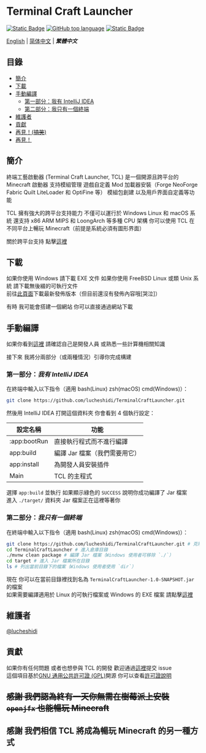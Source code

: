 # Terminal Craft Launcher

[![Static Badge](https://img.shields.io/badge/License-GPL%20v3-green)](https://www.gnu.org/licenses/gpl-3.0.html#license-text)
[![GitHub top language](https://img.shields.io/github/languages/top/lucheshidi/TerminalCraftLauncher?link=https%3A%2F%2Fgithub.com%2Flucheshidi%2FTerminalCraftLauncher)]()
[![Static Badge](https://img.shields.io/badge/Follow%20On-GitHub-black?logo=github&link=https%3A%2F%2Fgithub.com%2Flucheshidi%2FTerminalCraftLauncher.git)](https://github.com/lucheshidi)

[English](README.md) | [简体中文](README_zh-cn.md) | ***繁體中文***

## 目錄
- [簡介](#簡介)
- [下載](#下載)
- [手動編譯](#手動編譯)
    - [第一部分：我有 IntelliJ IDEA](#第一部分我有-intellij-idea)
    - [第二部分：我只有一個終端](#第二部分我只有一個終端)
- [維護者](#維護者)
- [貢獻](#貢獻)
- [再見！(~~搞笑~~)](#感謝-我們認為終有一天你無需在樹莓派上安裝-openjfx-也能暢玩-minecraft)
- [再見！](#感謝-我們相信-tcl-將成為暢玩-minecraft-的另一種方式)

## 簡介
終端工藝啟動器 (Terminal Craft Launcher, TCL) 是一個開源且跨平台的 Minecraft 啟動器 支持模組管理 遊戲自定義 Mod 加載器安裝（Forge NeoForge Fabric Quilt LiteLoader 和 OptiFine 等） 模組包創建 以及用戶界面自定義等功能

TCL 擁有強大的跨平台支持能力 不僅可以運行於 Windows Linux 和 macOS 系統 還支持 x86 ARM MIPS 和 LoongArch 等多種 CPU 架構 你可以使用 TCL 在不同平台上暢玩 Minecraft（前提是系統必須有圖形界面）

關於跨平台支持 點擊[這裡](PLATFORM.md)

## 下載
如果你使用 Windows 請下載 EXE 文件 如果你使用 FreeBSD Linux 或類 Unix 系統 請下載無後綴的可執行文件  
前往[此頁面](https://github.com/lucheshidi/TerminalCraftLauncher/releases)下載最新發佈版本（但目前還沒有發佈內容哦\[哭泣\]）

有時 我可能會搭建一個網站 你可以直接通過網站下載

## 手動編譯
如果你看到[這裡]() 請確認自己是開發人員 或熟悉一些計算機相關知識

接下來 我將分兩部分（或兩種情況）引導你完成構建

### 第一部分：***我有 IntelliJ IDEA***
在終端中輸入以下指令（適用 bash(Linux) zsh(macOS) cmd(Windows)）：
```bash
git clone https://github.com/lucheshidi/TerminalCraftLauncher.git
```
然後用 IntelliJ IDEA 打開這個資料夾 你會看到 4 個執行設定：

| 設定名稱         | 功能                |
|--------------|-------------------|
| :app:bootRun | 直接執行程式而不進行編譯      |
| app:build    | 編譯 Jar 檔案（我們需要用它） |
| app:install  | 為開發人員安裝插件         |
| Main         | TCL 的主程式          |

選擇 `app:build` 並執行 如果顯示綠色的 `SUCCESS` 說明你成功編譯了 Jar 檔案  
進入 `./target/` 資料夾 Jar 檔案正在這裡等著你

### 第二部分：***我只有一個終端***
在終端中輸入以下指令（適用 bash(Linux) zsh(macOS) cmd(Windows)）：
```bash
git clone https://github.com/lucheshidi/TerminalCraftLauncher.git # 克隆這個倉庫
cd TerminalCraftLauncher # 進入倉庫目錄
./mvnw clean package # 編譯 Jar 檔案（Windows 使用者可移除 `./`）
cd target # 進入 Jar 檔案所在目錄
ls # 列出當前目錄下的檔案（Windows 使用者使用 `dir`）
```
現在 你可以在當前目錄裡找到名為 `TerminalCraftLauncher-1.0-SNAPSHOT.jar` 的檔案  
如果需要編譯適用於 Linux 的可執行檔案或 Windows 的 EXE 檔案 請點擊[這裡](BUILD.md)

## 維護者
[@lucheshidi](https://github.com/lucheshidi)

## 貢獻
如果你有任何問題 或者也想參與 TCL 的開發 歡迎通過[這裡](https://github.com/lucheshidi/TerminalCraftLauncher/issues)提交 issue  
這個項目基於[GNU 通用公共許可證 (GPL)](https://www.gnu.org/licenses/gpl-3.0.html)開源 你可以查看[許可證說明](LICENSE)

## ~~感謝 我們認為終有一天你無需在樹莓派上安裝 `openjfx` 也能暢玩 Minecraft~~
## 感謝 我們相信 TCL 將成為暢玩 Minecraft 的另一種方式